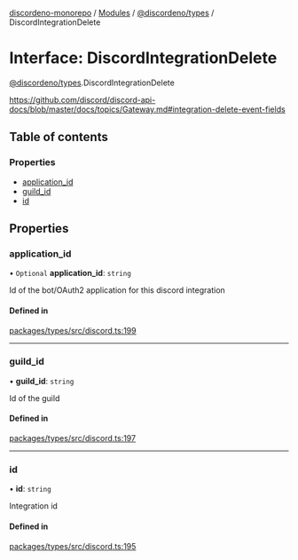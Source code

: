 [discordeno-monorepo](../README.md) / [Modules](../modules.md) / [@discordeno/types](../modules/discordeno_types.md) / DiscordIntegrationDelete

# Interface: DiscordIntegrationDelete

[@discordeno/types](../modules/discordeno_types.md).DiscordIntegrationDelete

https://github.com/discord/discord-api-docs/blob/master/docs/topics/Gateway.md#integration-delete-event-fields

## Table of contents

### Properties

- [application_id](discordeno_types.DiscordIntegrationDelete.md#application_id)
- [guild_id](discordeno_types.DiscordIntegrationDelete.md#guild_id)
- [id](discordeno_types.DiscordIntegrationDelete.md#id)

## Properties

### application_id

• `Optional` **application_id**: `string`

Id of the bot/OAuth2 application for this discord integration

#### Defined in

[packages/types/src/discord.ts:199](https://github.com/deepsarda/discordeno/blob/c6dc30bb/packages/types/src/discord.ts#L199)

---

### guild_id

• **guild_id**: `string`

Id of the guild

#### Defined in

[packages/types/src/discord.ts:197](https://github.com/deepsarda/discordeno/blob/c6dc30bb/packages/types/src/discord.ts#L197)

---

### id

• **id**: `string`

Integration id

#### Defined in

[packages/types/src/discord.ts:195](https://github.com/deepsarda/discordeno/blob/c6dc30bb/packages/types/src/discord.ts#L195)
